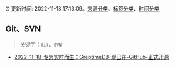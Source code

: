 :alarm_clock: 更新时间: 2022-11-18 17:13:09。[来源分类](../README.md)、[标签分类](../TAGS.md)、[时间分类](../TIMELINE.md)

## Git、SVN


> 关键字：`Git`、`SVN`



- [2022-11-18-专为实时而生：GreptimeDB-现已在-GitHub-正式开源](https://toutiao.io/k/phsjngz) 